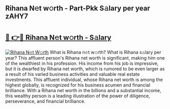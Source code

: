 ## Rihana N𝚎t w𝚘rth - Part-Pkk S𝚊lary per year zAHY7

# <h2><a href="http://gc2oq6k.nevu.top/?p=Rihana">🔗 👉🔴 Rihana N𝚎t w𝚘rth - S𝚊lary</a></h2>

[![Rihana N𝚎t W𝚘rth](https://i.imgur.com/Oavwk0R.jpeg)](http://gc2oq6k.nevu.top/?p=Rihana)
What is Rihana n𝚎t w𝚘rth? What is Rihana s𝚊lary per year?
This affluent person's Rihana net worth is significant, making him one of the wealthiest in his profession. His income from his job is impressive, but it is dwarfed by Rihana net worth, which is rumored to be even larger as a result of his varied business activities and valuable real estate investments. This affluent individual, whose Rihana net worth is among the highest globally, is recognized for his business acumen and financial brilliance. With a Rihana net worth in the billions and a substantial income, this wealthy person is a leading illustration of the power of diligence, perseverance, and financial brilliance.
